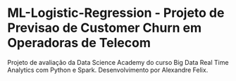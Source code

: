 # ML-Logistic-Regression - Projeto de Previsao de Customer Churn em Operadoras de Telecom

Projeto de avaliação da Data Science Academy do curso Big Data Real Time Analytics com Python e Spark.
Desenvolvimento por Alexandre Felix.
